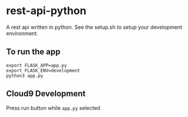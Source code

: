 # rest-api-python
A rest api written in python. See the setup.sh to setup your development environment.

## To run the app

```
export FLASK_APP=app.py
export FLASK_ENV=development
python3 app.py
```

## Cloud9 Development
  Press run button while ```app.py``` selected
